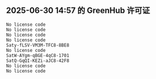 ## 2025-06-30 14:57 的 GreenHub 许可证
```
No license code
No license code
No license code
No license code
Saty-fLSV-VM3M-TFC8-8BE8
No license code
SatW-AYgm-qBGE-4qC8-1701
SatQ-GqQI-KEZi-aJC8-42F8
No license code
No license code
```
